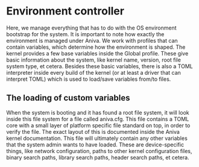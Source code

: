 # Environment controller

Here, we manage everything that has to do with the OS environment bootstrap for the system. It is important to note how
exactly the environment is managed under Aniva. We work with profiles that can contain variables, which determine how the environment
is shaped. The kernel provides a few base variables inside the Global profile. These give basic information about the system, like 
kernel name, version, root file system type, et cetera. Besides these basic variables, there is also a TOML interpreter inside every
build of the kernel (or at least a driver that can interpret TOML) which is used to load/save variables from/to files.

## The loading of custom variables

When the system is booting and it has found a root file system, it will look inside this file system for a file called aniva.cfg. This file contains
a TOML core with a small layer of platform specific file standard on top, in order to verify the file. The exact layout of this is documented inside the Aniva kernel
documentation. This file will ultimately contain any other variables that the system admin wants to have loaded. These are device-specific things, like
network configuration, paths to other kernel configuration files, binary search paths, library search paths, header search paths, et cetera.
